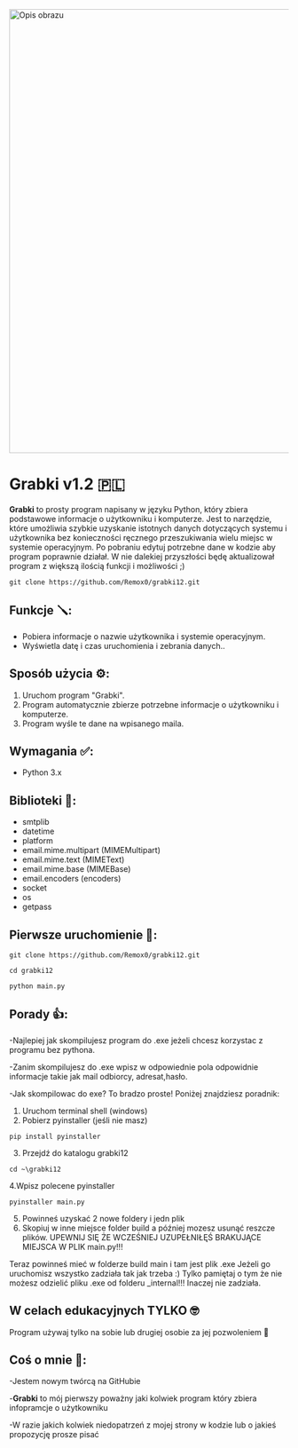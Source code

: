 

<img src="https://cdn.discordapp.com/attachments/843729542413025300/1225599032903204896/garden-1300347_1280.png?ex=6621b70b&is=660f420b&hm=9ef78e7867e2d57d8875a64fe944f4545d48a7b9e5f3ef856c7aaa17f382edad&" alt="Opis obrazu" width="800">
<br>

# Grabki v1.2 🇵🇱

**Grabki** to prosty program napisany w języku Python, który zbiera podstawowe informacje o użytkowniku i komputerze. Jest to narzędzie, które umożliwia szybkie uzyskanie istotnych danych dotyczących systemu i użytkownika bez konieczności ręcznego przeszukiwania wielu miejsc w systemie operacyjnym. Po pobraniu edytuj potrzebne dane w kodzie aby program poprawnie działał. W nie dalekiej przyszłości będę aktualizował program z większą ilością funkcji i możliwości ;)

```
git clone https://github.com/Remox0/grabki12.git
```

## Funkcje 🪛:
- Pobiera informacje o nazwie użytkownika i systemie operacyjnym.
- Wyświetla datę i czas uruchomienia i zebrania danych..

## Sposób użycia ⚙️:
1. Uruchom program "Grabki".
2. Program automatycznie zbierze potrzebne informacje o użytkowniku i komputerze.
3. Program wyśle te dane na wpisanego maila.

## Wymagania ✅:
- Python 3.x

## Biblioteki 📕:

- smtplib
- datetime
- platform
- email.mime.multipart (MIMEMultipart)
- email.mime.text (MIMEText)
- email.mime.base (MIMEBase)
- email.encoders (encoders)
- socket
- os
- getpass


## Pierwsze uruchomienie 🚀:
```
git clone https://github.com/Remox0/grabki12.git
```
```
cd grabki12
```
```
python main.py
```

## Porady 👍:
-Najlepiej jak skompilujesz program do .exe jeżeli chcesz korzystac z programu bez pythona.

-Zanim skompilujesz do .exe wpisz w odpowiednie pola odpowidnie informacje takie jak mail odbiorcy, adresat,hasło.

-Jak skompilowac do exe? To bradzo proste! Poniżej znajdziesz poradnik:
1. Uruchom terminal shell (windows)
2. Pobierz pyinstaller (jeśli nie masz)
```
pip install pyinstaller
```
3. Przejdź do katalogu grabki12
```
cd ~\grabki12
```
4.Wpisz polecene pyinstaller
```
pyinstaller main.py
```
5. Powinneś uzyskać 2 nowe foldery i jedn plik
6. Skopiuj w inne miejsce folder build a później mozesz usunąć reszcze plików.
UPEWNIJ SIĘ ŻE WCZEŚNIEJ UZUPEŁNIŁĘŚ BRAKUJĄCE MIEJSCA W PLIK main.py!!!

Teraz powinneś mieć w folderze build main i tam jest plik .exe
Jeżeli go uruchomisz wszystko zadziała tak jak trzeba :)
Tylko pamiętaj o tym że nie możesz odzielić pliku .exe od folderu _internal!!! Inaczej nie zadziała. 

## W celach edukacyjnych TYLKO 🤓
Program używaj tylko na sobie lub drugiej osobie za jej pozwoleniem 👀

## Coś o mnie 📝:
-Jestem nowym twórcą na GitHubie 

-**Grabki** to mój pierwszy poważny jaki kolwiek program który zbiera infopramcje o użytkowniku

-W razie jakich kolwiek niedopatrzeń z mojej strony w kodzie lub o jakieś propozycję prosze pisać
